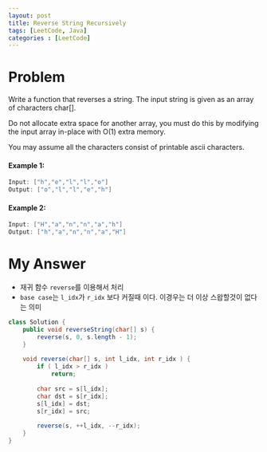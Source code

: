 ```yaml
---
layout: post
title: Reverse String Recursively
tags: [LeetCode, Java]
categories : [LeetCode]
---
```


# Problem

Write a function that reverses a string. The input string is given as an array of characters char[].

Do not allocate extra space for another array, you must do this by modifying the input array in-place with O(1) extra memory.

You may assume all the characters consist of printable ascii characters.

#### Example 1:

```swift
Input: ["h","e","l","l","o"]
Output: ["o","l","l","e","h"]
```

#### Example 2:

```swift
Input: ["H","a","n","n","a","h"]
Output: ["h","a","n","n","a","H"]
```

# My Answer

* 재귀 함수 `reverse`를 이용해서 처리
* `base case`는 `l_idx`가 `r_idx` 보다 커질때 이다. 이경우는 더 이상 스왑할것이 없다는 의미
  
```java
class Solution {
    public void reverseString(char[] s) {
        reverse(s, 0, s.length - 1);
    }
    
    void reverse(char[] s, int l_idx, int r_idx ) {
        if ( l_idx > r_idx )
            return;
        
        char src = s[l_idx];
        char dst = s[r_idx];
        s[l_idx] = dst;
        s[r_idx] = src;   
        
        reverse(s, ++l_idx, --r_idx);
    }
}
```

